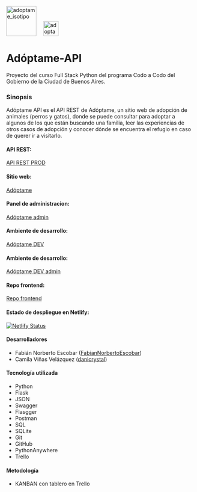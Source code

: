 <p align="left">
<img src="https://adoptame-ba.netlify.app/img/isotipo redondo.png" alt="adoptame_isotipo" width="80" height="80" style="margin-right: 15px; margin-bottom: -10px;"/>
<img src="https://adoptame-ba.netlify.app/img/logotipo celeste.png" alt="adoptame_isotipo" height="40"/>
</p>

# Adóptame-API

Proyecto del curso Full Stack Python del programa Codo a Codo del Gobierno de la Ciudad de Buenos Aires.

### Sinopsis

Adóptame API es el API REST de Adóptame, un sitio web de adopción de animales (perros y gatos), donde se puede consultar para adoptar a algunos de los que están buscando una familia, leer las experiencias de otros casos de adopción y conocer dónde se encuentra el refugio en caso de querer ir a visitarlo.

#### API REST:
[API REST PROD](https://fabianescobar.pythonanywhere.com)

#### Sitio web:
[Adóptame](https://adoptame-ba.netlify.app)

#### Panel de administracion:
[Adóptame admin](https://adoptame-ba.netlify.app/admin.html)

#### Ambiente de desarrollo:
[Adóptame DEV](https://fabiannorbertoescobar.github.io/adoptame/)

#### Ambiente de desarrollo:
[Adóptame DEV admin](https://fabiannorbertoescobar.github.io/adoptame/admin.html)

#### Repo frontend:
[Repo frontend](https://github.com/FabianNorbertoEscobar/adoptame/)

#### Estado de despliegue en Netlify:

[![Netlify Status](https://api.netlify.com/api/v1/badges/7082062a-ae16-4f1a-9c39-835167182ff6/deploy-status)](https://app.netlify.com/sites/adoptame-ba/deploys)

#### Desarrolladores

* Fabián Norberto Escobar ([FabianNorbertoEscobar](https://github.com/FabianNorbertoEscobar))<br>
* Camila Viñas Velázquez ([danicrystal](https://github.com/danicrystal))<br>

#### Tecnología utilizada
* Python
* Flask
* JSON
* Swagger
* Flasgger
* Postman
* SQL
* SQLite
* Git
* GitHub
* PythonAnywhere
* Trello

#### Metodología
* KANBAN con tablero en Trello

